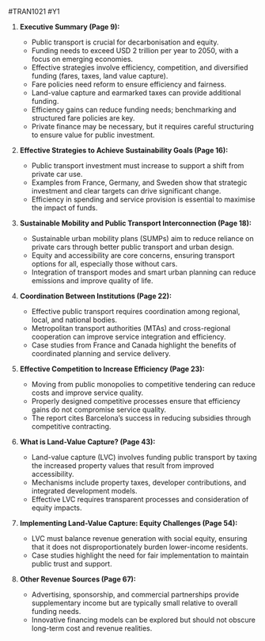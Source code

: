 #TRAN1021 #Y1 

1. **Executive Summary (Page 9):**
    
    - Public transport is crucial for decarbonisation and equity.
    - Funding needs to exceed USD 2 trillion per year to 2050, with a focus on emerging economies.
    - Effective strategies involve efficiency, competition, and diversified funding (fares, taxes, land value capture).
    - Fare policies need reform to ensure efficiency and fairness.
    - Land-value capture and earmarked taxes can provide additional funding.
    - Efficiency gains can reduce funding needs; benchmarking and structured fare policies are key.
    - Private finance may be necessary, but it requires careful structuring to ensure value for public investment.
2. **Effective Strategies to Achieve Sustainability Goals (Page 16):**
    
    - Public transport investment must increase to support a shift from private car use.
    - Examples from France, Germany, and Sweden show that strategic investment and clear targets can drive significant change.
    - Efficiency in spending and service provision is essential to maximise the impact of funds.
3. **Sustainable Mobility and Public Transport Interconnection (Page 18):**
    
    - Sustainable urban mobility plans (SUMPs) aim to reduce reliance on private cars through better public transport and urban design.
    - Equity and accessibility are core concerns, ensuring transport options for all, especially those without cars.
    - Integration of transport modes and smart urban planning can reduce emissions and improve quality of life.
4. **Coordination Between Institutions (Page 22):**
    
    - Effective public transport requires coordination among regional, local, and national bodies.
    - Metropolitan transport authorities (MTAs) and cross-regional cooperation can improve service integration and efficiency.
    - Case studies from France and Canada highlight the benefits of coordinated planning and service delivery.
5. **Effective Competition to Increase Efficiency (Page 23):**
    
    - Moving from public monopolies to competitive tendering can reduce costs and improve service quality.
    - Properly designed competitive processes ensure that efficiency gains do not compromise service quality.
    - The report cites Barcelona’s success in reducing subsidies through competitive contracting.
6. **What is Land-Value Capture? (Page 43):**
    
    - Land-value capture (LVC) involves funding public transport by taxing the increased property values that result from improved accessibility.
    - Mechanisms include property taxes, developer contributions, and integrated development models.
    - Effective LVC requires transparent processes and consideration of equity impacts.
7. **Implementing Land-Value Capture: Equity Challenges (Page 54):**
    
    - LVC must balance revenue generation with social equity, ensuring that it does not disproportionately burden lower-income residents.
    - Case studies highlight the need for fair implementation to maintain public trust and support.
8. **Other Revenue Sources (Page 67):**
    
    - Advertising, sponsorship, and commercial partnerships provide supplementary income but are typically small relative to overall funding needs.
    - Innovative financing models can be explored but should not obscure long-term cost and revenue realities.

